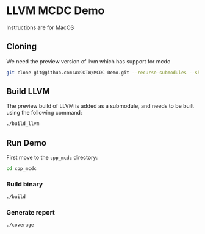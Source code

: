 # LLVM MCDC Demo

Instructions are for MacOS

## Cloning

We need the preview version of llvm which has support for mcdc
```bash
git clone git@github.com:Ax9DTW/MCDC-Demo.git --recurse-submodules --shallow-submodules
```

## Build LLVM

The preview build of LLVM is added as a submodule, and needs to be built using the following command:
```bash 
./build_llvm
```

## Run Demo 
First move to the `cpp_mcdc` directory:

```bash
cd cpp_mcdc
```

### Build binary

```bash
./build
```

### Generate report

```bash
./coverage
```